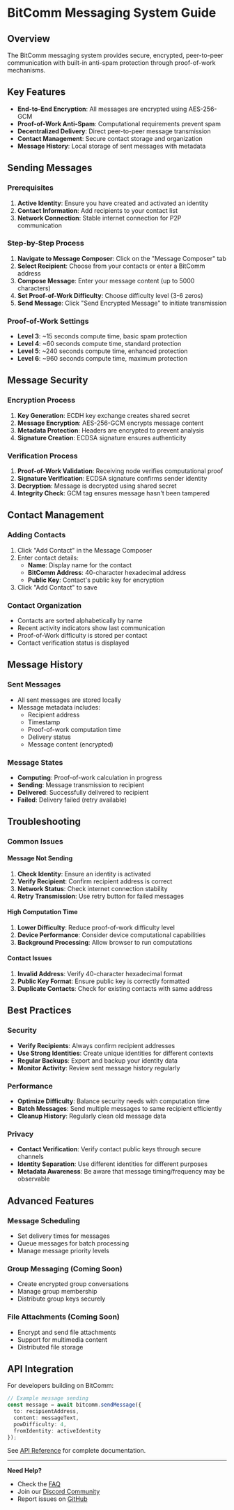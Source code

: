 # BitComm Messaging System Guide

## Overview
The BitComm messaging system provides secure, encrypted, peer-to-peer communication with built-in anti-spam protection through proof-of-work mechanisms.

## Key Features
- **End-to-End Encryption**: All messages are encrypted using AES-256-GCM
- **Proof-of-Work Anti-Spam**: Computational requirements prevent spam
- **Decentralized Delivery**: Direct peer-to-peer message transmission
- **Contact Management**: Secure contact storage and organization
- **Message History**: Local storage of sent messages with metadata

## Sending Messages

### Prerequisites
1. **Active Identity**: Ensure you have created and activated an identity
2. **Contact Information**: Add recipients to your contact list
3. **Network Connection**: Stable internet connection for P2P communication

### Step-by-Step Process
1. **Navigate to Message Composer**: Click on the "Message Composer" tab
2. **Select Recipient**: Choose from your contacts or enter a BitComm address
3. **Compose Message**: Enter your message content (up to 5000 characters)
4. **Set Proof-of-Work Difficulty**: Choose difficulty level (3-6 zeros)
5. **Send Message**: Click "Send Encrypted Message" to initiate transmission

### Proof-of-Work Settings
- **Level 3**: ~15 seconds compute time, basic spam protection
- **Level 4**: ~60 seconds compute time, standard protection
- **Level 5**: ~240 seconds compute time, enhanced protection
- **Level 6**: ~960 seconds compute time, maximum protection

## Message Security

### Encryption Process
1. **Key Generation**: ECDH key exchange creates shared secret
2. **Message Encryption**: AES-256-GCM encrypts message content
3. **Metadata Protection**: Headers are encrypted to prevent analysis
4. **Signature Creation**: ECDSA signature ensures authenticity

### Verification Process
1. **Proof-of-Work Validation**: Receiving node verifies computational proof
2. **Signature Verification**: ECDSA signature confirms sender identity
3. **Decryption**: Message is decrypted using shared secret
4. **Integrity Check**: GCM tag ensures message hasn't been tampered

## Contact Management

### Adding Contacts
1. Click "Add Contact" in the Message Composer
2. Enter contact details:
   - **Name**: Display name for the contact
   - **BitComm Address**: 40-character hexadecimal address
   - **Public Key**: Contact's public key for encryption
3. Click "Add Contact" to save

### Contact Organization
- Contacts are sorted alphabetically by name
- Recent activity indicators show last communication
- Proof-of-Work difficulty is stored per contact
- Contact verification status is displayed

## Message History

### Sent Messages
- All sent messages are stored locally
- Message metadata includes:
  - Recipient address
  - Timestamp
  - Proof-of-work computation time
  - Delivery status
  - Message content (encrypted)

### Message States
- **Computing**: Proof-of-work calculation in progress
- **Sending**: Message transmission to recipient
- **Delivered**: Successfully delivered to recipient
- **Failed**: Delivery failed (retry available)

## Troubleshooting

### Common Issues

#### Message Not Sending
1. **Check Identity**: Ensure an identity is activated
2. **Verify Recipient**: Confirm recipient address is correct
3. **Network Status**: Check internet connection stability
4. **Retry Transmission**: Use retry button for failed messages

#### High Computation Time
1. **Lower Difficulty**: Reduce proof-of-work difficulty level
2. **Device Performance**: Consider device computational capabilities
3. **Background Processing**: Allow browser to run computations

#### Contact Issues
1. **Invalid Address**: Verify 40-character hexadecimal format
2. **Public Key Format**: Ensure public key is correctly formatted
3. **Duplicate Contacts**: Check for existing contacts with same address

## Best Practices

### Security
- **Verify Recipients**: Always confirm recipient addresses
- **Use Strong Identities**: Create unique identities for different contexts
- **Regular Backups**: Export and backup your identity data
- **Monitor Activity**: Review sent message history regularly

### Performance
- **Optimize Difficulty**: Balance security needs with computation time
- **Batch Messages**: Send multiple messages to same recipient efficiently
- **Cleanup History**: Regularly clean old message data

### Privacy
- **Contact Verification**: Verify contact public keys through secure channels
- **Identity Separation**: Use different identities for different purposes
- **Metadata Awareness**: Be aware that message timing/frequency may be observable

## Advanced Features

### Message Scheduling
- Set delivery times for messages
- Queue messages for batch processing
- Manage message priority levels

### Group Messaging (Coming Soon)
- Create encrypted group conversations
- Manage group membership
- Distribute group keys securely

### File Attachments (Coming Soon)
- Encrypt and send file attachments
- Support for multimedia content
- Distributed file storage

## API Integration

For developers building on BitComm:

```typescript
// Example message sending
const message = await bitcomm.sendMessage({
  to: recipientAddress,
  content: messageText,
  powDifficulty: 4,
  fromIdentity: activeIdentity
});
```

See [API Reference](../API.md) for complete documentation.

---

**Need Help?**
- Check the [FAQ](../FAQ.md)
- Join our [Discord Community](https://discord.gg/bitcomm)
- Report issues on [GitHub](https://github.com/bitcomm/bitcomm/issues)
